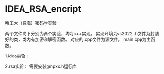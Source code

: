 # IDEA_RSA_encript
哈工大（威海）密码学实验

两个文件夹下分别为两个实验，均为c++实现。
实现环境为vs2022
.h文件为封装好的类，类内有加密和解密函数。
对应的.cpp文件为源文件。
main.cpp为主函数。

1.idea实验：

2.rsa实验：
需要安装gmpxx.h运行库
